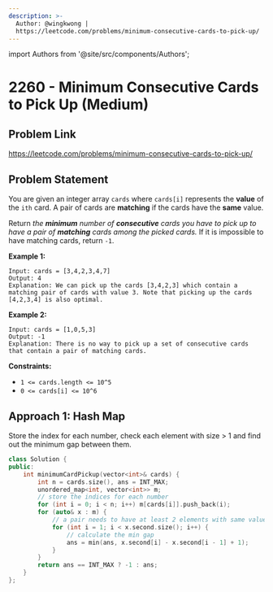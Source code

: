 ```yaml
---
description: >-
  Author: @wingkwong |
  https://leetcode.com/problems/minimum-consecutive-cards-to-pick-up/
---
```


import Authors from '@site/src/components/Authors';

# 2260 - Minimum Consecutive Cards to Pick Up (Medium)

## Problem Link

https://leetcode.com/problems/minimum-consecutive-cards-to-pick-up/

## Problem Statement

You are given an integer array `cards` where `cards[i]` represents the **value** of the `ith` card. A pair of cards are **matching** if the cards have the **same** value.

Return _the **minimum** number of **consecutive** cards you have to pick up to have a pair of **matching** cards among the picked cards._ If it is impossible to have matching cards, return `-1`.

**Example 1:**

```
Input: cards = [3,4,2,3,4,7]
Output: 4
Explanation: We can pick up the cards [3,4,2,3] which contain a matching pair of cards with value 3. Note that picking up the cards [4,2,3,4] is also optimal.
```

**Example 2:**

```
Input: cards = [1,0,5,3]
Output: -1
Explanation: There is no way to pick up a set of consecutive cards that contain a pair of matching cards.
```

**Constraints:**

* `1 <= cards.length <= 10^5`
* `0 <= cards[i] <= 10^6`

## Approach 1: Hash Map

Store the index for each number, check each element with size > 1 and find out the minimum gap between them.

<Authors names="@wingkwong"/>

```cpp
class Solution {
public:
    int minimumCardPickup(vector<int>& cards) {
        int n = cards.size(), ans = INT_MAX;
        unordered_map<int, vector<int>> m;
        // store the indices for each number
        for (int i = 0; i < n; i++) m[cards[i]].push_back(i);
        for (auto& x : m) {
            // a pair needs to have at least 2 elements with same value
            for (int i = 1; i < x.second.size(); i++) {
                // calculate the min gap
                ans = min(ans, x.second[i] - x.second[i - 1] + 1);
            }
        }
        return ans == INT_MAX ? -1 : ans;
    }
};
```
